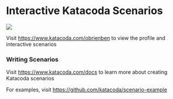 # Interactive Katacoda Scenarios

[![](http://shields.katacoda.com/katacoda/obrienben/count.svg)](https://www.katacoda.com/obrienben "Get your profile on Katacoda.com")

Visit https://www.katacoda.com/obrienben to view the profile and interactive scenarios

### Writing Scenarios
Visit https://www.katacoda.com/docs to learn more about creating Katacoda scenarios

For examples, visit https://github.com/katacoda/scenario-example
